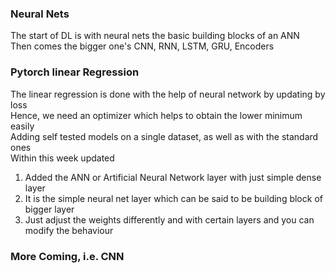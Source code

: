 ### Neural Nets
The start of DL is with neural nets the basic building blocks of an ANN<br>
Then comes the bigger one's CNN, RNN, LSTM, GRU, Encoders
### Pytorch linear Regression
The linear regression is done with the help of neural network by updating by loss<br>
Hence, we need an optimizer which helps to obtain the lower minimum easily<br>
Adding self tested models on a single dataset, as well as with the standard ones<br>
Within this week updated<br>
<ol>
<li>Added the ANN or Artificial Neural Network layer with just simple dense layer</li>
<li> It is the simple neural net layer which can be said to be building block of bigger layer</li>
<li> Just adjust the weights differently and with certain layers and you can modify the behaviour</li>
</ol>
<h3> More Coming, i.e. CNN </h3>
